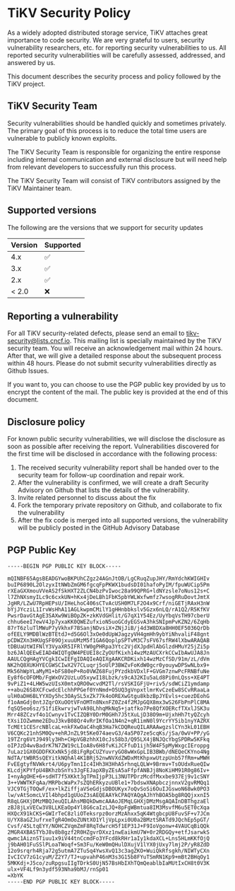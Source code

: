 # TiKV Security Policy

As a widely adopted distributed storage service, TiKV attaches great importance to code security. We are very grateful to users, security vulnerability researchers, etc. for reporting security vulnerabilities to us. All reported security vulnerabilities will be carefully assessed, addressed, and answered by us.

This document describes the security process and policy followed by the TiKV project.

## TiKV Security Team

Security vulnerabilities should be handled quickly and sometimes privately. The primary goal of this process is to reduce the total time users are vulnerable to publicly known exploits.

The TiKV Security Team is responsible for organizing the entire response including internal communication and external disclosure but will need help from relevant developers to successfully run this process.

The TiKV Security Team will consist of TiKV contributors assigned by the TiKV Maintainer team. 

## Supported versions

The following are the versions that we support for security updates

| Version | Supported          |
| ------- | ------------------ |
| 4.x   | :white_check_mark: |
| 3.x   | :white_check_mark: |
| 2.x   | :white_check_mark: |
| < 2.0   | :x:                |

## Reporting a vulnerability

For all TiKV security-related defects, please send an email to tikv-security@lists.cncf.io. This mailing list is specially maintained by the TiKV security team. You will receive an acknowledgement mail within 24 hours. After that, we will give a detailed response about the subsequent process within 48 hours. Please do not submit security vulnerabilities directly as Github Issues.

If you want to, you can choose to use the PGP public key provided by us to encrypt the content of the mail. The public key is provided at the end of this document.

## Disclosure policy

For known public security vulnerabilities, we will disclose the disclosure as soon as possible after receiving the report. Vulnerabilities discovered for the first time will be disclosed in accordance with the following process:
1. The received security vulnerability report shall be handed over to the security team for follow-up coordination and repair work.
2. After the vulnerability is confirmed, we will create a draft Security Advisory on Github that lists the details of the vulnerability.
3. Invite related personnel to discuss about the fix
4. Fork the temporary private repository on Github, and collaborate to fix the vulnerability
5. After the fix code is merged into all supported versions, the vulnerability will be publicly posted in the GitHub Advisory Database
	
## PGP Public Key

```
-----BEGIN PGP PUBLIC KEY BLOCK-----

mQINBF65AgsBEADGYwoBKPUhCZgz24AGnJtOB/LgCRuqZupJHY/RmYdchKWIGHIv
buIP6890L2OlzyxItNWbZmGM6fgcqFpPKWX1budsDI01hafoPyIM/fpuWUCip5Pm
rXEaGXXmouVVeAS2fSkHXT2ZLCN4bzPvIwoc28a99QPRG+ldNYzsle7oNus12s+C
l7ZhNXsmyILc9c6cxkUN+hKx4jDeLBh1FbK5pbYWLWxfwmfz7wsogRRuDovtJmtX
JgHR/LZwU7RpHEPsU/IHeLhoC406sCTvAcUSH0M7LF2O4x9Crf/niGETjRAxH3nW
bYjJYcziL1IrvWsHhA11AGLkwpmCMilY1gHHnbbkslv5Gzx6nLQ/rA1Q2/R5KfKV
PwsrDavGtAgE3SAXw9WiBOpZK+zkKVdGHlit/G7qX1Y54Ez/UyYbqVsTH97cberU
chhu6eeI7ewV4Jp7yxaKK0QWEZufxioN5uoGCdyEGSvA3hkSNIpmPvKZN2/6ZqHb
87rT6zluTlMWuP7yVkhxF7BSanjNDvsiX+ZNjJiB/j4d3W8DXa8HH0EF5036QrDb
ofEELY9MDBlWzBTEtdJ+d5G6Ol3xOe0dUpWJagzyVH4gmHh9ybYiNhvaliF48gnt
pCDWZXn3HKUgSF09OjxuuUMzM5f1GA6QoplpSPTvM3C7sFV67sfRW4lXbwARAQAB
tDBUaUtWIFNlY3VyaXR5IFRlYW0gPHRpa3Ytc2VjdXJpdHlAbGlzdHMuY25jZi5p
bz6JAlQEEwEIAD4WIQTgOW4PEUEI8cZyOUfKixh14wzMzAUCXrkCCwIbAwUJA8Jn
AAULCQgHAgYVCgkICwIEFgIDAQIeAQIXgAAKCRDKixh14wzMzCfSD/91m/zL/dVm
NK2hQ8XUKHYECGWSCIwX2V7CLuqrj5oUlP3BWZvFoKdW0gcr0youywDPSwNLbx9+
Mk56hWpYLaMyM1+bFS80eP+Ro0VWZ68FujPYzdkbVDxlF+GVGm7znwPcFRNBfuNe
Ey8f6cOFOMb/FgWxOV2UzLuO5xywI18Lbzk/s9cA32KIu5aLd8Pi0nLQss+XE4PT
9vPiZ1+4LHW5wzUIsX0mtxQRO0wcvdM2Tl/rsVSKIGFjU+riv5/sdWCiZ1ymdamp
++abu26S8XCFcwdcElchhPPGef0YnNmd+O5UQ3gVnpxtlmrKvCzeEw8SCvRRaaLa
ulH0aDH6BLYYXOy5hc3OAySL5xZk77k4oOREXwGtgu8kbzBpJYEvls+cuezDEohG
f1oAmGdj0ntJZqrOXuOOtVFnOMTn8NxnFZ0Zz4f2MJpGQX8mx3wS26FbPnPlC8MA
fqSQ5eo6sz/51fiEkwrvjwTvA98LhhqMkNq5+jatfko7Pe8QfXOERcfTXxlJSK3u
Mrr48ZCzvf4o1Cwnyv1TvCIZQBY0DrM0GHh7J5tXuLjD38O9m+UjxhHh7tyQZcyh
tXsiIOZwmme2EDuJ3kvB08Qr4vRrIKfOa1N4n2+qR1imN0l9YcrYY5ib1nyYAZRX
TcMEt1CESrcNBlcaL+nkFXwOaC4hqB3Ha7kCDQReuQILARAAwgzslCYn3kL01EBH
V6CQKc21nhSM0Qv+ehRJnZL9t5Ke074aevG3/4a5P07ze5cqKs/jSa/0wV+PP/yG
19TZrg6VtJ949ly3Hh+CHpVGBzhhX10cJs58b3/Q95LX4jBNJQcYbgSPDRw5KFkq
oIPJzD4wvBadrK7N7ZW19cLIoA8v6H8fvKiJCFfuD1ijh5W4F5pMyWxgcIEroppg
7uLaz1GX0GDDFKXxNk5jd8iFgRpCUZYuvryGO8wWxGpLIB3BWb/dNEQeCKYno4Ng
NdTA/tWBR5sQEYitkNQhAl4K1BRj52nwNVXdZWDxMtKhpxwUtzpUnb57fRm+wMWH
FvEEgtyfNVWkrt4/U6pyTmn1Ic4IHh3H3HhA5rhnqLQLW+9Brmv+TsOUdxRueQIw
KLcdjKPYfpU4BKhzbSnYs3JgFEJapXByZEsA5aFfpfANBJj8NoKiHM91R0g86Iv+
I+nyAgOHE+6+sdHT7f5XKkt3gTPmIjpP3Li3NUTPDrzMcdfMxxbe937Ej9v1cSNY
3++VWWTKFqAa/MRPbcWaPx7sZQhERkyzuUBle1+7bdswXNApbczjnnxV2gvRMQq1
VJC9TGjTOQwF/ex+lkZiffjaVSeGdjsDBOUKyx7oQvSoSi6OuIJGswoN68wk0PO3
lw/vAtSomcLVIl4bhpd1gUUoZ3sAEQEAAYkCPAQYAQgAJhYhBOA5bg8RQQjxxnI5
R8qLGHXjDMzMBQJeuQILAhsMBQkDwmcAAAoJEMqLGHXjDMzMsgAQAInDBThgzaEl
zBJ8jLxVECw3V8LLKEaOp4Yl8G6caIzLJQ+8pFgWBmtua8IM3MsvfM6u5ET0cXqa
HXQcX91kCKS+GWIrTeC8zliOTeksrpz0orzMzAhxx5qK4WtgbcpU8FuvSF+v7JCm
U/YX8aGZJufrxeTgR4OmOoZUNtXO1YljVpLpxi0U0a2BMztSRATd9JQchEp5pGT/
Cvsf/45LtqEYY/NOHCZVqmZmF8RqTdwrcH5f1EP31J+F9IoVgonw+4VAUCqBiQQk
2MGR4XBASTYbJ8v8b8gzf2R0HZgvrDXxz1nwEaikmU7W+0r2RDGQy+etfJsarwkS
qwmc1AiznSTiuu1x9iV44tnCcmdFo3YFcd8kRHr1aIy1kdaXCL+Lns5HLmKKfOjQ
j9bAH01FuSSlPLoaTWoqf+Sm3Fu/KeW0mQHulDXujV1lYX0jUxy7lmj2P/yR8ZdD
12o9srqrh4Rja72g5utmA7ZTuSq4YwsXvQ13c3agZKO+WuiQkRfsgkh/NIWTyCXn
IvCICV7zG1cyuM/Z2Y7/TJ+upvahP46nM3s3G15b8FYuTSmRN1Kp9+mBt2BHqOy1
5MKKdj+J5co/zuRpgsuIIgTDrkS0UjN57BsHbIXhTQmQeablbIaMUtIxCH8t0V3K
ulx+VF4Lf9n3ydf593Nha9bMJ/rnSp01
=XbYK
-----END PGP PUBLIC KEY BLOCK-----
```